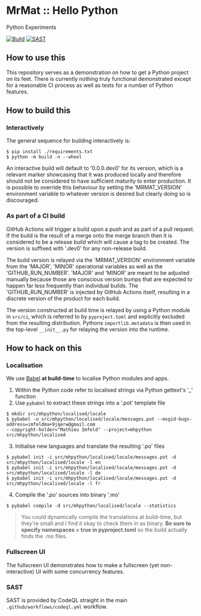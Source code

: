 # MrMat :: Hello Python

Python Experiments

[![Build](https://github.com/MrMatAP/mrmat-hello-python/actions/workflows/build.yml/badge.svg)](https://github.com/MrMatAP/mrmat-hello-python/actions/workflows/build.yml)
[![SAST](https://github.com/MrMatAP/mrmat-hello-python/actions/workflows/codeql.yml/badge.svg)](https://github.com/MrMatAP/mrmat-hello-python/actions/workflows/codeql.yml)

## How to use this

This repository serves as a demonstration on how to get a Python project on its feet. There is currently nothing truly
functional demonstrated except for a reasonable CI process as well as tests for a number of Python features.

## How to build this

### Interactively

The general sequence for building interactively is:

```$shell
$ pip install ./requirements.txt
$ python -m build -n --wheel
```

An interactive build will default to '0.0.0.dev0' for its version, which is a relevant marker showcasing that it was 
produced locally and therefore should not be considered to have sufficient maturity to enter production. It is possible 
to override this behaviour by setting the 'MRMAT_VERSION' environment variable to whatever version is desired but 
clearly doing so is discouraged.

### As part of a CI build

GitHub Actions will trigger a build upon a push and as part of a pull request. If the build is the result of a merge 
onto the merge branch then it is considered to be a release build which will cause a tag to be created. The version is 
suffixed with '.dev0' for any non-release build.

The build version is relayed via the 'MRMAT_VERSION' environment variable from the 'MAJOR', 'MINOR' operational 
variables as well as the 'GITHUB_RUN_NUMBER'. 'MAJOR' and 'MINOR' are meant to be adjusted manually because those are 
conscious version bumps that are expected to happen far less frequently than individual builds. The 'GITHUB_RUN_NUMBER' 
is injected by GitHub Actions itself, resulting in a discrete version of the product for each build.

The version constructed at build time is relayed by using a Python module in `src/ci`, which is referred to by 
`pyproject.toml` and explicitly excluded from the resulting distribution. Pythons `importlib.metadata` is then used
in the top-level `__init__.py` for relaying the version into the runtime.

## How to hack on this

### Localisation

We use [Babel](https://babel.pocoo.org/en/latest/index.html) **at build-time** to localise Python modules and apps.

1. Within the Python code refer to localised strings via Python gettext's '_' function
2. Use `pybabel` to extract these strings into a '.pot' template file

```shell
$ mkdir src/mhpython/localised/locale
$ pybabel -o src/mhpython/localised/locale/messages.pot --msgid-bugs-address=imfeldma+9jqerw@gmail.com 
--copyright-holder="Mathieu Imfeld" --project=mhpython src/mhpython/localised
```

3. Initialise new languages and translate the resulting '.po' files

```shell
$ pybabel init -i src/mhpython/localised/locale/messages.pot -d src/mhpython/localised/locale -l en
$ pybabel init -i src/mhpython/localised/locale/messages.pot -d src/mhpython/localised/locale -l de
$ pybabel init -i src/mhpython/localised/locale/messages.pot -d src/mhpython/localised/locale -l fr
```

4. Compile the '.po' sources into binary '.mo'

```shell
$ pybabel compile -d src/mhpython/localised/locale --statistics
```

>You could dynamically compile the translations at build-time, but they're small and I find it okay to check them in as 
> binary. **Be sure to specify namespaces = true in pyproject.toml** so the build actually finds the .mo files.

### Fullscreen UI

The fullscreen UI demonstrates how to make a fullscreen (yet non-interactive) UI with some concurrency features.

### SAST

SAST is provided by CodeQL straight in the main `.github/workflows/codeql.yml` workflow.
